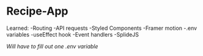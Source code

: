 # Recipe-App

Learned:
-Routing
-API requests
-Styled Components
-Framer motion
-.env variables
-useEffect hook
-Event handlers
-SplideJS

*Will have to fill out one .env variable*
